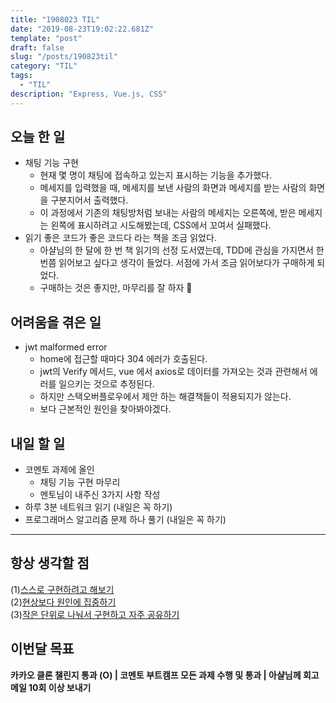 ```yaml
---
title: "1908023 TIL"
date: "2019-08-23T19:02:22.681Z"
template: "post"
draft: false
slug: "/posts/190823til"
category: "TIL"
tags:
  - "TIL"
description: "Express, Vue.js, CSS"
---
```


## 오늘 한 일

- 채팅 기능 구현
  - 현재 몇 명이 채팅에 접속하고 있는지 표시하는 기능을 추가했다.
  - 메세지를 입력했을 때, 메세지를 보낸 사람의 화면과 메세지를 받는 사람의 화면을 구분지어서 출력했다.
  - 이 과정에서 기존의 채팅방처럼 보내는 사람의 메세지는 오른쪽에, 받은 메세지는 왼쪽에 표시하려고 시도해봤는데, CSS에서 꼬여서 실패했다.
- 읽기 좋은 코드가 좋은 코드다 라는 책을 조금 읽었다.
  - 아샬님의 한 달에 한 번 책 읽기의 선정 도서였는데, TDD에 관심을 가지면서 한번쯤 읽어보고 싶다고 생각이 들었다. 서점에 가서 조금 읽어보다가 구매하게 되었다.
  - 구매하는 것은 좋지만, 마무리를 잘 하자 🙂

## 어려움을 겪은 일

- jwt malformed error
  - home에 접근할 때마다 304 에러가 호출된다.
  - jwt의 Verify 메서드, vue 에서 axios로 데이터를 가져오는 것과 관련해서 에러를 일으키는 것으로 추정된다.
  - 하지만 스택오버플로우에서 제안 하는 해결책들이 적용되지가 않는다.
  - 보다 근본적인 원인을 찾아봐야겠다.

## 내일 할 일

- 코멘토 과제에 올인
  - 채팅 기능 구현 마무리
  - 멘토님이 내주신 3가지 사항 작성
- 하루 3분 네트워크 읽기 (내일은 꼭 하기)
- 프로그래머스 알고리즘 문제 하나 풀기 (내일은 꼭 하기)

---



## 항상 생각할 점

(1)<u>스스로 구현하려고 해보기</u> <br>(2)<u>현상보다 원인에 집중하기</u> <br>(3)<u>작은 단위로 나눠서 구현하고 자주 공유하기</u>



## 이번달 목표

**카카오 클론 챌린지 통과 (O) | 코멘토 부트캠프 모든 과제 수행 및 통과 | 아샬님께 회고 메일 10회 이상 보내기**

